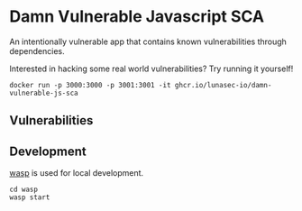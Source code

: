 # Damn Vulnerable Javascript SCA

An intentionally vulnerable app that contains known vulnerabilities through dependencies. 

Interested in hacking some real world vulnerabilities? Try running it yourself!
```shell
docker run -p 3000:3000 -p 3001:3001 -it ghcr.io/lunasec-io/damn-vulnerable-js-sca
```

## Vulnerabilities

## Development
[wasp](https://wasp-lang.dev/) is used for local development.

```shell
cd wasp
wasp start
```




